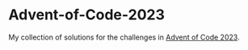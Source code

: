 
# Advent-of-Code-2023

My collection of solutions for the challenges in [Advent of Code 2023](https://adventofcode.com/2023).
